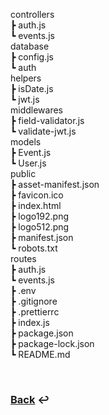 <!-- prettier-ignore -->
controllers  
┣ auth.js   
┗ events.js   
database  
┣ config.js   
┗ auth  
helpers  
┣ isDate.js   
┗ jwt.js  
middlewares  
┣ field-validator.js   
┗ validate-jwt.js  
models  
┣ Event.js   
┗ User.js  
public  
┣ asset-manifest.json  
┣ favicon.ico  
┣ index.html  
┣ logo192.png  
┣ logo512.png  
┣ manifest.json  
┗ robots.txt  
routes  
┣ auth.js  
┗ events.js  
┣ .env   
┣ .gitignore  
┣ .prettierrc  
┣ index.js  
┣ package.json  
┣ package-lock.json  
┗ README.md  

<br />

### [Back](../README.md) :leftwards_arrow_with_hook:
